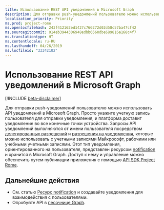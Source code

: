 ```yaml
---
title: Использование REST API уведомлений в Microsoft Graph
description: Для отправки push-уведомлений пользователю можно использовать API уведомлений в Microsoft Graph. Просто укажите учетную запись пользователя для отправки уведомления, и платформа доставит уведомление во все конечные точки устройства. Запросы API уведомлений выполняются от имени пользователя посредством делегированных разрешений и [разрешения на уведомления]( /graph/permissions_reference), которые можно использовать с учетными записями Майкрософт, рабочими или учебными учетными записями.
localization_priority: Priority
ms.prod: project-rome
ms.openlocfilehash: 243f412162ed1427c766272d02d58c57ba47cf42
ms.sourcegitcommit: 014eb3944306948edbb6560dbe689816a168c4f7
ms.translationtype: HT
ms.contentlocale: ru-RU
ms.lasthandoff: 04/26/2019
ms.locfileid: "33342102"
---
```

# <a name="use-the-notifications-rest-api-in-microsoft-graph"></a>Использование REST API уведомлений в Microsoft Graph

[!INCLUDE [beta-disclaimer](../../includes/beta-disclaimer.md)]

Для отправки push-уведомлений пользователю можно использовать API уведомлений в Microsoft Graph. Просто укажите учетную запись пользователя для отправки уведомления, и платформа доставит уведомление во все конечные точки устройства. Запросы API уведомлений выполняются от имени пользователя посредством [делегированных разрешений](/graph/permissions-reference#delegated-permissions-application-permissions-and-effective-permissions) и [разрешения на уведомления]( /graph/permissions_reference), которые можно использовать с учетными записями Майкрософт, рабочими или учебными учетными записями.
Этот тип уведомления, ориентированного на пользователя, представлен ресурсом [notification](../resources/projectrome-notification.md) и хранится в Microsoft Graph. Доступ к нему и управление можно обеспечить путем публикации приложения с помощью [API SDK Project Rome](https://github.com/Microsoft/project-rome). 

## <a name="next-steps"></a>Дальнейшие действия
- См. статью [Ресурс notification](../resources/projectrome-notification.md) и создавайте уведомления для взаимодействия с пользователями. 
- Опробуйте API в [песочнице Graph](https://developer.microsoft.com/graph/graph-explorer).
